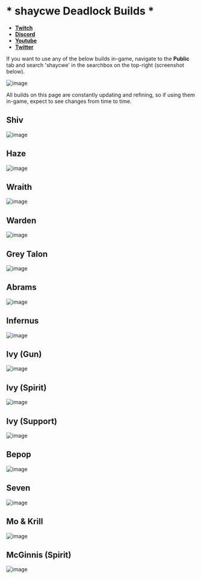 # * shaycwe Deadlock Builds *

* [**Twitch**](https://twitch.tv/shaycwe)
* [**Discord**](https://discord.gg/9neGGz8pgs)
* [**Youtube**](https://www.youtube.com/@shaycwe)
* [**Twitter**](https://x.com/shaycwe)

If you want to use any of the below builds in-game, navigate to the **Public** tab and search 'shaycwe' in the searchbox on the top-right (screenshot below).

![image](https://github.com/user-attachments/assets/bc3c8258-cff7-45c1-98e7-39587ae25756)

All builds on this page are constantly updating and refining, so if using them in-game, expect to see changes from time to time.

## Shiv

![image](https://github.com/user-attachments/assets/45f58fb2-5f42-45ca-a6da-81b040cb89bd)

## Haze

![image](https://github.com/user-attachments/assets/fbaf4d2a-b8bf-46d5-9621-6e2b58538238)

## Wraith

![image](https://github.com/user-attachments/assets/6d5eace6-5f77-42a7-b676-13760c1d108a)

## Warden

![image](https://github.com/user-attachments/assets/05ef388e-2701-415b-a2af-f9bec9e519b5)

## Grey Talon

![image](https://github.com/user-attachments/assets/a305e03a-1e4b-494a-a5ff-bdfbb0d91ea6)

## Abrams

![image](https://github.com/user-attachments/assets/c15c56f6-17c6-4ae5-bfbc-fc064549fe65)

## Infernus

![image](https://github.com/user-attachments/assets/b5b786c4-7f1c-450d-8f43-f5e564ccdc43)

## Ivy (Gun)

![image](https://github.com/user-attachments/assets/e8588b66-31a8-44ee-9144-8016fe7787b7)

## Ivy (Spirit)

![image](https://github.com/user-attachments/assets/0132f096-0b0a-494d-9a29-b1ebddc7e5c7)

## Ivy (Support)

![image](https://github.com/user-attachments/assets/d06bf672-f851-4b8f-8a1f-37ff4bd8187b)

## Bepop

![image](https://github.com/user-attachments/assets/39f0ae0d-a8cf-4286-b27a-00dba549f7bb)

## Seven

![image](https://github.com/user-attachments/assets/78b48cb4-cff5-4de2-8d2f-ae601253f80e)

## Mo & Krill

![image](https://github.com/user-attachments/assets/2dc219ce-32e3-4eb2-93e6-b7eeca1a5c54)

## McGinnis (Spirit)

![image](https://github.com/user-attachments/assets/a13f253f-1b86-4fa4-9734-bcf77eb31d48)














